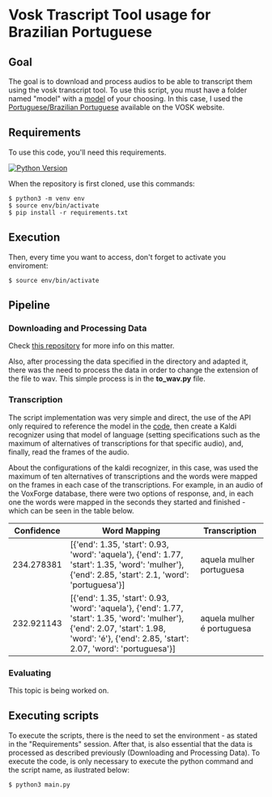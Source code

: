 # Vosk Trascript Tool usage for Brazilian Portuguese

## Goal

The goal is to download and process audios to be able to transcript them using the vosk transcript tool. To use this script, you must have a folder named "model" with a [model](https://alphacephei.com/vosk/models) of your choosing. In this case, I used the [Portuguese/Brazilian Portuguese](https://alphacephei.com/vosk/models/vosk-model-small-pt-0.3.zip) available on the VOSK website.

## Requirements

To use this code, you'll need this requirements.   

[![Python Version](https://img.shields.io/badge/python-3.8.2-green)](https://www.python.org/downloads/release/python-382/)

When the repository is first cloned, use this commands:
```
$ python3 -m venv env
$ source env/bin/activate
$ pip install -r requirements.txt
```

## Execution
Then, every time you want to access, don't forget to activate you enviroment:
```
$ source env/bin/activate
```

## Pipeline

### Downloading and Processing Data

Check [this repository](https://github.com/alinerguio/processing-data) for more info on this matter.  

Also, after processing the data specified in the directory and adapted it, there was the need to process the data in order to change the extension of the file to wav. This simple process is in the **to_wav.py** file. 

### Transcription

The script implementation was very simple and direct, the use of the API only required to reference the model in the [code](https://github.com/alphacep/vosk-api/blob/master/python/example/test_simple.py), then create a Kaldi recognizer using that model of language (setting specifications such as the maximum of alternatives of transcriptions for that specific audio), and, finally, read the frames of the audio. 

About the configurations of the kaldi recognizer, in this case, was used the maximum of ten alternatives of transcriptions and the words were mapped on the frames in each case of the transcriptions. For example, in an audio of the VoxForge database, there were two options of response, and, in each one the words were mapped in the seconds they started and finished - which can be seen in the table below. 

| Confidence | Word Mapping                                                                                                                                                                                       | Transcription              |
|------------|----------------------------------------------------------------------------------------------------------------------------------------------------------------------------------------------------|----------------------------|
| 234.278381 | [{'end': 1.35, 'start': 0.93, 'word': 'aquela'},  {'end': 1.77, 'start': 1.35, 'word': 'mulher'},  {'end': 2.85, 'start': 2.1, 'word': 'portuguesa'}]                                              | aquela mulher portuguesa   |
| 232.921143	 | [{'end': 1.35, 'start': 0.93, 'word': 'aquela'},  {'end': 1.77, 'start': 1.35, 'word': 'mulher'},  {'end': 2.07, 'start': 1.98, 'word': 'é'},  {'end': 2.85, 'start': 2.07, 'word': 'portuguesa'}] | aquela mulher é portuguesa |

### Evaluating 

This topic is being worked on.

## Executing scripts

To execute the scripts, there is the need to set the environment - as stated in the "Requirements" session. After that, is also essential that the data is processed as described previously (Downloading and Processing Data). To execute the code, is only necessary to execute the python command and the script name, as ilustrated below:

```
$ python3 main.py
```
